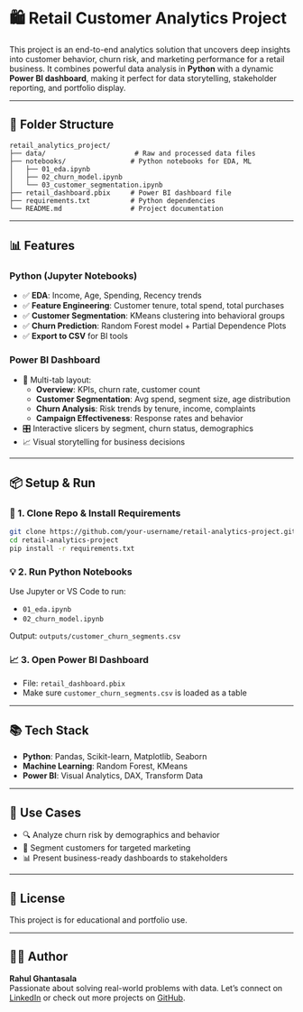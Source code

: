 # 🛍️ Retail Customer Analytics Project

This project is an end-to-end analytics solution that uncovers deep insights into customer behavior, churn risk, and marketing performance for a retail business. It combines powerful data analysis in **Python** with a dynamic **Power BI dashboard**, making it perfect for data storytelling, stakeholder reporting, and portfolio display.

---

## 📁 Folder Structure
```
retail_analytics_project/
├── data/                      # Raw and processed data files
├── notebooks/                # Python notebooks for EDA, ML
│   ├── 01_eda.ipynb
│   ├── 02_churn_model.ipynb
│   └── 03_customer_segmentation.ipynb
├── retail_dashboard.pbix     # Power BI dashboard file
├── requirements.txt          # Python dependencies
└── README.md                 # Project documentation
```

---

## 📊 Features

### Python (Jupyter Notebooks)
- ✅ **EDA**: Income, Age, Spending, Recency trends
- ✅ **Feature Engineering**: Customer tenure, total spend, total purchases
- ✅ **Customer Segmentation**: KMeans clustering into behavioral groups
- ✅ **Churn Prediction**: Random Forest model + Partial Dependence Plots
- ✅ **Export to CSV** for BI tools

### Power BI Dashboard
- 📌 Multi-tab layout:
  - **Overview**: KPIs, churn rate, customer count
  - **Customer Segmentation**: Avg spend, segment size, age distribution
  - **Churn Analysis**: Risk trends by tenure, income, complaints
  - **Campaign Effectiveness**: Response rates and behavior
- 🎛️ Interactive slicers by segment, churn status, demographics
- 📈 Visual storytelling for business decisions

---

## 📦 Setup & Run

### 🔧 1. Clone Repo & Install Requirements
```bash
git clone https://github.com/your-username/retail-analytics-project.git
cd retail-analytics-project
pip install -r requirements.txt
```

### 💡 2. Run Python Notebooks
Use Jupyter or VS Code to run:
- `01_eda.ipynb`
- `02_churn_model.ipynb`

Output: `outputs/customer_churn_segments.csv`

### 📈 3. Open Power BI Dashboard
- File: `retail_dashboard.pbix`
- Make sure `customer_churn_segments.csv` is loaded as a table

---

## 📚 Tech Stack
- **Python**: Pandas, Scikit-learn, Matplotlib, Seaborn
- **Machine Learning**: Random Forest, KMeans
- **Power BI**: Visual Analytics, DAX, Transform Data

---

## 🧠 Use Cases
- 🔍 Analyze churn risk by demographics and behavior
- 🎯 Segment customers for targeted marketing
- 📊 Present business-ready dashboards to stakeholders

---

## 📌 License
This project is for educational and portfolio use.

---

## 🙋‍♂️ Author
**Rahul Ghantasala**  
Passionate about solving real-world problems with data. Let’s connect on [LinkedIn](https://linkedin.com) or check out more projects on [GitHub](https://github.com/your-username).
 
